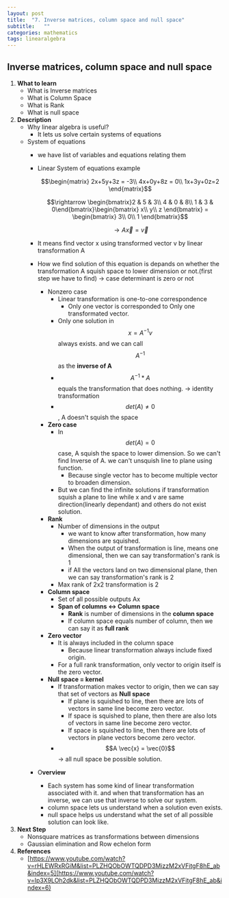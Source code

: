 ```yaml
---
layout: post
title:  "7. Inverse matrices, column space and null space"
subtitle:   ""
categories: mathematics
tags: linearalgebra
---
```

## Inverse matrices, column space and null space

1. **What to learn**
    - What is Inverse matrices
    - What is Column Space
    - What is Rank
    - What is null space
2. **Description**
    - Why linear algebra is useful?
        - It lets us solve certain systems of equations
    - System of equations
        - we have list of variables and equations relating them
        - Linear System of equations example

            $$\begin{matrix}
            2x+5y+3z = -3\\ 
            4x+0y+8z = 0\\ 
            1x+3y+0z=2
            \end{matrix}$$

            $$\rightarrow \begin{bmatrix}2 & 5 & 3\\ 4 & 0 & 8\\ 1 & 3 & 0\end{bmatrix}\begin{bmatrix}
            x\\ 
            y\\ 
            z
            \end{bmatrix} = \begin{bmatrix}
            3\\ 
            0\\ 
            1
            \end{bmatrix}$$

            $$\rightarrow A\vec{x} = \vec{v}$$

        - It means find vector x using transformed vector v by linear transformation A
        - How we find solution of this equation is depands on whether the transformation A squish space to lower dimension or not.(first step we have to find) → case determinant is zero or not
            - Nonzero case
                - Linear transformation is one-to-one correspondence
                    - Only one vector is corresponded to Only one transformated vector.
                - Only one solution in $$x = A^{-1} v$$ always exists. and we can call $$A^{-1}$$ as the **inverse of A**
                - $$A^{-1} * A$$ equals the transformation that does nothing. → identity transformation
                - $$det(A) ≠ 0$$, A doesn't squish the space
            - **Zero case**
                - In $$det(A) = 0$$ case, A squish the space to lower dimension. So we can't find Inverse of A. we can't unsquish line to plane using function.
                    - Because single vector has to become multiple vector to broaden dimension.
                - But we can find the infinite solutions if transformation squish a plane to line while x and v are same direction(linearly dependant) and others do not exist solution.
            - **Rank**
                - Number of dimensions in the output
                    - we want to know after transformation, how many dimensions are squished.
                    - When the output of transformation is line, means one dimensional, then we can say transformation's rank is 1
                    - if All the vectors land on two dimensional plane, then we can say transformation's rank is 2
                - Max rank of 2x2 transformation is 2
            - **Column space**
                - Set of all possible outputs Ax
                - **Span of columns  ↔ Column space**
                    - **Rank** is number of dimensions in the **column space**
                    - If column space equals number of column, then we can say it as **full rank**
            - **Zero vector**
                - It is always included in the column space
                    - Because linear transformation always include fixed origin.
                - For a full rank transformation, only vector to origin itself is the zero vector.
            - **Null space = kernel**
                - If transformation makes vector to origin, then we can say that set of vectors as **Null space**
                    - If plane is squished to line, then there are lots of vectors in same line become zero vector.
                    - If space is squished to plane, then there are also lots of vectors in same line become zero vector.
                    - If space is squished to line, then there are lots of vectors in plane vectors become zero vector.
                - $$A \vec{x} = \vec{0}$$ → all null space be possible solution.
        - O**verview**
            - Each system has some kind of linear transformation associated with it. and when that transformation has an inverse, we can use that inverse to solve our system.
            - column space lets us understand when a solution even exists.
            - null space helps us understand what the set of all possible solution can look like.
3. **Next Step**
    - Nonsquare matrices as transformations between dimensions
    - Gaussian elimination and Row echelon form
4. **References**
    - [https://www.youtube.com/watch?v=rHLEWRxRGiM&list=PLZHQObOWTQDPD3MizzM2xVFitgF8hE_ab&index=5](https://www.youtube.com/watch?v=Ip3X9LOh2dk&list=PLZHQObOWTQDPD3MizzM2xVFitgF8hE_ab&index=6)